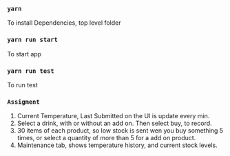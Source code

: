 ### `yarn`

To install Dependencies, top level folder

### `yarn run start`

To start app

### `yarn run test`

To run test

### `Assigment`

1) Current Temperature, Last Submitted on the UI is update every min.
2) Select a drink, with or without an add on. Then select buy, to record.
3) 30 items of each product, so low stock is sent wen you buy something 5 times, 
or select a quantity of more than 5 for a add on product. 
4) Maintenance tab, shows temperature history, and current stock levels.


